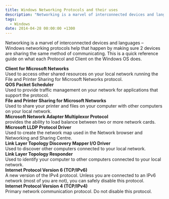 ```yaml
---
title: Windows Networking Protocols and their uses
description: "Networking is a marvel of interconnected devices and languages Windows networking protocols help that happen by making sure 2 devices are sharing the sa..."
tags:
  - Windows
date: 2014-04-28 00:00:00 +1300
---
```

<p class="Style1">
  Networking is a marvel of interconnected devices and languages &#8211; Windows networking protocols help that happen by making sure 2 devices are sharing the same method of communicating. This is a quick reference guide on what each Protocol and Client on the Windows OS does.
</p>

<p class="Style1">
  <strong>Client for Microsoft Networks</strong><br /> Used to access other shared resources on your local network running the File and Printer Sharing for Microsoft Networks protocol.<br /> <strong>QOS Packet Scheduler</strong><br /> Used to provide traffic management on your network for applications that support the protocol.<br /> <strong>File and Printer Sharing for Microsoft Networks</strong><br /> Used to share your printer and files on your computer with other computers on your local network.<br /> <strong>Microsoft Network Adapter Multiplexor Protocol</strong><br /> provides the ability to load balance between two or more network cards.<br /> <strong>Microsoft LLDP Protocol Driver</strong><br /> Used to create the network map used in the Network browser and Networking and Sharing Centre.<br /> <strong>Link Layer Topology Discovery Mapper I/O Driver</strong><br /> Used to discover other computers connected to your local network.<br /> <strong>Link Layer Topology Responder</strong><br /> Used to identify your computer to other computers connected to your local network.<br /> <strong>Internet Protocol Version 6 (TCP/IPv6)</strong><br /> A new version of the IPv4 protocol. Unless you are connected to an IPv6 network (most of you are not), you can safely disable this protocol.<br /> <strong>Internet Protocol Version 4 (TCP/IPv4)</strong><br /> Primary network communication protocol. Do not disable this protocol.
</p>
